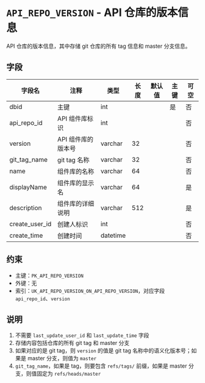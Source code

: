 # `API_REPO_VERSION` - API 仓库的版本信息

API 仓库的版本信息，其中存储 git 仓库的所有 tag 信息和 master 分支信息。

## 字段

| 字段名         | 注释               | 类型     | 长度 | 默认值 | 主键 | 可空 |
| -------------- | ------------------ | -------- | ---- | ------ | ---- | ---- |
| dbid           | 主键               | int      |      |        | 是   | 否   |
| api_repo_id    | API 组件库标识     | int      |      |        |      | 否   |
| version        | API 组件库的版本号 | varchar  | 32   |        |      | 否   |
| git_tag_name   | git tag 名称       | varchar  | 32   |        |      | 否   |
| name           | 组件库的名称       | varchar  | 64   |        |      | 否   |
| displayName    | 组件库的显示名     | varchar  | 64   |        |      | 是   |
| description    | 组件库的详细说明   | varchar  | 512  |        |      | 是   |
| create_user_id | 创建人标识         | int      |      |        |      | 否   |
| create_time    | 创建时间           | datetime |      |        |      | 否   |

## 约束

* 主键：`PK_API_REPO_VERSION`
* 外键：无
* 索引：`UK_API_REPO_VERSION_ON_API_REPO_VERSION`，对应字段 `api_repo_id`、`version`

## 说明

1. 不需要 `last_update_user_id` 和 `last_update_time` 字段
2. 存储内容包括仓库的所有 git tag 和 master 分支
3. 如果对应的是 git tag，则 `version` 的值是 git tag 名称中的语义化版本号；如果是 master 分支，则值为 `master`
4. `git_tag_name`，如果是 tag，则要包含 `refs/tags/` 前缀，如果是 master 分支，则值固定为 `refs/heads/master`
